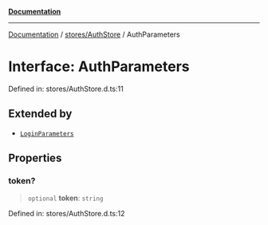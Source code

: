 [**Documentation**](../../../index.md)

***

[Documentation](../../../index.md) / [stores/AuthStore](../index.md) / AuthParameters

# Interface: AuthParameters

Defined in: stores/AuthStore.d.ts:11

## Extended by

- [`LoginParameters`](LoginParameters.md)

## Properties

### token?

> `optional` **token**: `string`

Defined in: stores/AuthStore.d.ts:12
